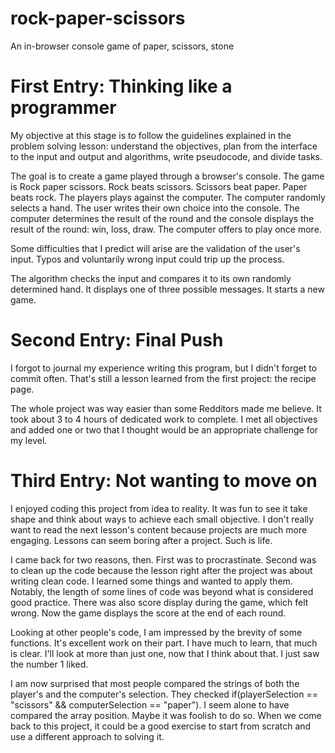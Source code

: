 # rock-paper-scissors
An in-browser console game of paper, scissors, stone

# First Entry: Thinking like a programmer

My objective at this stage is to follow the guidelines
explained in the problem solving lesson: understand the 
objectives, plan from the interface to the input and output 
and algorithms, write pseudocode, and divide tasks. 

The goal is to create a game played through a browser's
console. The game is Rock paper scissors. Rock beats scissors.
Scissors beat paper. Paper beats rock. The players plays
against the computer. The computer randomly selects a hand.
The user writes their own choice into the console. The computer
determines the result of the round and the console displays 
the result of the round: win, loss, draw. The computer offers 
to play once more. 

Some difficulties that I predict will arise are the validation
of the user's input. Typos and voluntarily wrong input could
trip up the process. 

The algorithm checks the input and compares it to its own
randomly determined hand. It displays one of three possible 
messages. It starts a new game.

# Second Entry: Final Push

I forgot to journal my experience writing this program, but I
didn't forget to commit often. That's still a lesson learned
from the first project: the recipe page. 

The whole project was way easier than some Redditors made me
believe. It took about 3 to 4 hours of dedicated work to 
complete. I met all objectives and added one or two that I
thought would be an appropriate challenge for my level.

# Third Entry: Not wanting to move on

I enjoyed coding this project from idea to reality. It was
fun to see it take shape and think about ways to achieve each
small objective. I don't really want to read the next lesson's
content because projects are much more engaging. Lessons can 
seem boring after a project. Such is life. 

I came back for two reasons, then. First was to procrastinate.
Second was to clean up the code because the lesson right after
the project was about writing clean code. I learned some things
and wanted to apply them. Notably, the length of some lines of
code was beyond what is considered good practice. There was also
score display during the game, which felt wrong. Now the game
displays the score at the end of each round.

Looking at other people's code, I am impressed by the brevity of
some functions. It's excellent work on their part. I have much 
to learn, that much is clear. I'll look at more than just one, now
that I think about that. I just saw the number 1 liked.

I am now surprised that most people compared the strings of both
the player's and the computer's selection. They checked
if(playerSelection == "scissors" && computerSelection == "paper").
I seem alone to have compared the array position. Maybe it was
foolish to do so. When we come back to this project, it could be
a good exercise to start from scratch and use a different approach
to solving it.